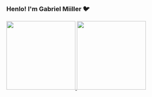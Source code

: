 ### Henlo! I'm Gabriel Miiller 🐦

<div>
  <a href="https://github.com/gabriel-hsmiiller/">
    <img height="180" src="https://github-readme-stats.vercel.app/api?username=gabriel-hsmiiller&show_icons=true&theme=nightowl&custom_title=GITHUB%20STATS%3A%20Gabriel%20Miiller" />
  </a>
  
  <a href="https://github.com/gabriel-hsmiiller/">
    <img height="180" src="https://github-readme-stats.vercel.app/api/top-langs?username=gabriel-hsmiiller&layout=compact&langs_count=4&theme=nightowl&custom_title=My%20best%20langs" />
  </a>
</div>

<!-- [![GITHUB STATS: Gabriel Miiller]()]() -->

<!-- [![My best langs]()](https://github.com/gabriel-hsmiiller/) -->

